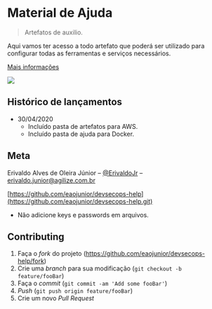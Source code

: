 # Material de Ajuda

> Artefatos de auxilio.

Aqui vamos ter acesso a todo artefato que poderá ser utilizado para configurar todas as ferramentas e serviços necessários.

[Mais informações](http://wiki.agilize.com.br)

![](https://emoji.slack-edge.com/T02DZKXPX/agilize/1c4fd71a8c53cc1c.png)

## Histórico de lançamentos
    
* 30/04/2020
	* Incluído pasta de artefatos para AWS.
	* Incluído pasta de ajuda para Docker.

## Meta

Erivaldo Alves de Oleira Júnior – [@ErivaldoJr](https://github.com/eaojunior) – erivaldo.junior@agilize.com.br

[https://github.com/eaojunior/devsecops-help](https://github.com/eaojunior/devsecops-help.git)

 * Não adicione keys e passwords em arquivos.

## Contributing

1. Faça o _fork_ do projeto (<https://github.com/eaojunior/devsecops-help/fork>)
2. Crie uma _branch_ para sua modificação (`git checkout -b feature/fooBar`)
3. Faça o _commit_ (`git commit -am 'Add some fooBar'`)
4. _Push_ (`git push origin feature/fooBar`)
5. Crie um novo _Pull Request_

[wiki]: http://wiki.agilize.com.br